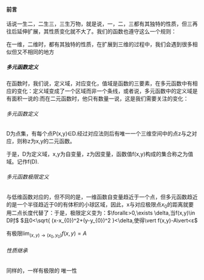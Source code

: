 #### 前言
话说一生二，二生三，三生万物，就是说，一，二，三都有其独特的性质，但三再往后延伸扩展，其性质变化就不大了。我们的函数也遵守这么一个规则：

在一维，二维时，都有其独特的性质，在扩展到三维的过程中，我们会遇到很多相似但又不相同的地方

##### 多元函数定义

在函数时，我们说，定义域，对应变化，值域是函数的三要素，在多元函数中有相应的变化：定义域变成了一个区域而非一个条线，或者说，多元函数中的定义域是有面积一说的:而在二元函数时，他只有数量一说，这是我们需要关注的变化：

###### 多元函数定义
D为点集，有每个点P(x,y)$\in$D.经过对应法则后有唯一一个三维空间中的点z与之对应，则称z为x,y的二元函数。

于是，D为定义域，x,y为自变量，z为因变量，函数值f(x,y)构成的集合称之为值域。记作f(D).

###### 多元函数极限定义
与低维函数对应的，但不同的是，一维函数自变量趋近于一个点，但多元函数趋近的是一个半径趋近于0的有体积的小球区域，因此，x与对应极限点$x_{0}$的距离就要用二点长度代替了：于是，极限定义变为：$\forallε>0,\exists \delta,当f(x,y)\in D时$
$且0<\sqrt{ (x-x_{0})^2+(y-y_{0})^2 }<\delta,使得\vert f(x,y)-A\vert<ε$

有极限$\lim_{ (x,y) \to(x_{0},y_{0}) }f(x,y)=A$

###### 性质继承
同样的，一样有极限的
唯一性